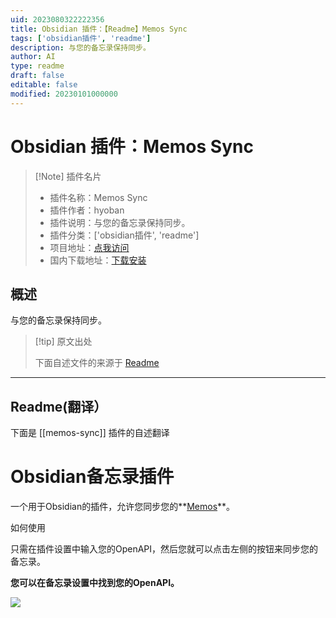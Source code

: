 ```yaml
---
uid: 2023080322222356
title: Obsidian 插件：【Readme】Memos Sync
tags: ['obsidian插件', 'readme']
description: 与您的备忘录保持同步。
author: AI
type: readme
draft: false
editable: false
modified: 20230101000000
---
```


# Obsidian 插件：Memos Sync

> [!Note] 插件名片
> - 插件名称：Memos Sync
> - 插件作者：hyoban
> - 插件说明：与您的备忘录保持同步。
> - 插件分类：['obsidian插件', 'readme']
> - 项目地址：[点我访问](https://github.com/hyoban/obsidian-memos-plugin)
> - 国内下载地址：[下载安装](https://pkmer.cn/products/plugin/pluginMarket/?memos-sync)

## 概述

与您的备忘录保持同步。



> [!tip] 原文出处
> 
>下面自述文件的来源于 [Readme](https://ghproxy.net/https://raw.githubusercontent.com/hyoban/obsidian-memos-plugin/main/README.md)
> 

---

## Readme(翻译）

下面是 [[memos-sync]] 插件的自述翻译


# Obsidian备忘录插件

一个用于Obsidian的插件，允许您同步您的**[Memos](https://usememos.com/)**。

如何使用

只需在插件设置中输入您的OpenAPI，然后您就可以点击左侧的按钮来同步您的备忘录。

**您可以在备忘录设置中找到您的OpenAPI。**

![](./docs/images/Pasted%20image%2020230517095059.png)



